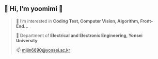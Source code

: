 ## 💞️ Hi, I’m yoomimi 💞️
####
> 👀 I’m interested in __Coding Test, Computer Vision, Algorithm, Front-End...__
> 
> 🌱 Department of __Electrical and Electronic Engineering, Yonsei University__
> 
> 📫 mijin6690@yonsei.ac.kr
####
